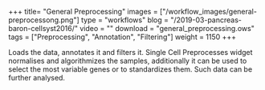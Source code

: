 +++
title= "General Preprocessing"
images =  ["/workflow_images/general-preprocessong.png"]
type = "workflows"
blog =  "/2019-03-pancreas-baron-cellsyst2016/"
video = ""
download = "general_preprocessing.ows"
tags = ["Preprocessing", "Annotation", "Filtering"]
weight = 1150 
+++

Loads the data, annotates it and filters it. Single Cell Preprocesses widget normalises and algorithmizes the samples, additionally it can be used to select the most variable genes or to standardizes them. Such data can be further analysed. 